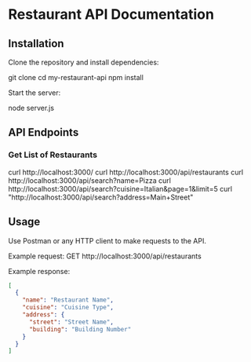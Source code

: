 # Restaurant API Documentation

## Installation

Clone the repository and install dependencies:

git clone <repository-url>
cd my-restaurant-api
npm install

Start the server:

node server.js


## API Endpoints

### Get List of Restaurants

curl http://localhost:3000/
curl http://localhost:3000/api/restaurants
curl http://localhost:3000/api/search?name=Pizza
curl http://localhost:3000/api/search?cuisine=Italian&page=1&limit=5
curl "http://localhost:3000/api/search?address=Main+Street"



## Usage

Use Postman or any HTTP client to make requests to the API.

Example request:
GET http://localhost:3000/api/restaurants


Example response:

```json
[
  {
    "name": "Restaurant Name",
    "cuisine": "Cuisine Type",
    "address": {
      "street": "Street Name",
      "building": "Building Number"
    }
  }
]
